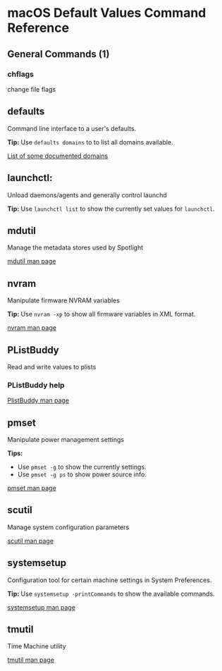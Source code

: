 # macOS Default Values Command Reference

## General Commands (1)

### chflags
change file flags

## defaults
Command line interface to a user's defaults.

**Tip:** Use `defaults domains` to to list all domains available. 

[List of some documented domains](defaults/DOMAINS.md)

## launchctl: 
Unload daemons/agents and generally control launchd

**Tip:** Use `launchctl list` to show the currently set values for `launchctl`.

## mdutil
Manage the metadata stores used by Spotlight

[mdutil man page](https://developer.apple.com/library/mac/documentation/Darwin/Reference/ManPages/man1/mdutil.1.html)

## nvram
Manipulate firmware NVRAM variables

**Tip:** Use `nvram -xp` to show all firmware variables in XML format.

[nvram man page](https://developer.apple.com/library/mac/documentation/Darwin/Reference/ManPages/man8/nvram.8.html)

## PListBuddy
Read and write values to plists

### PListBuddy help

[PlistBuddy man page](https://developer.apple.com/library/mac/documentation/Darwin/Reference/ManPages/man8/PlistBuddy.8.html)


## pmset
Manipulate power management settings

**Tips:**     
* Use `pmset -g` to show the currently settings.
* Use `pmset -g ps` to show power source info.

[pmset man page](https://developer.apple.com/library/mac/documentation/Darwin/Reference/ManPages/man1/pmset.1.html)

## scutil
Manage system configuration parameters 

[scutil man page](https://developer.apple.com/library/mac/documentation/Darwin/Reference/ManPages/man8/scutil.8.html)

## systemsetup
Configuration tool for certain machine settings in System Preferences.  

**Tip:** Use `systemsetup -printCommands` to show the available commands.

[systemsetup man page](https://developer.apple.com/library/mac/documentation/Darwin/Reference/ManPages/man8/systemsetup.8.html)

## tmutil
Time Machine utility

[tmutil man page](https://developer.apple.com/library/mac/documentation/Darwin/Reference/ManPages/man8/tmutil.8.html)
